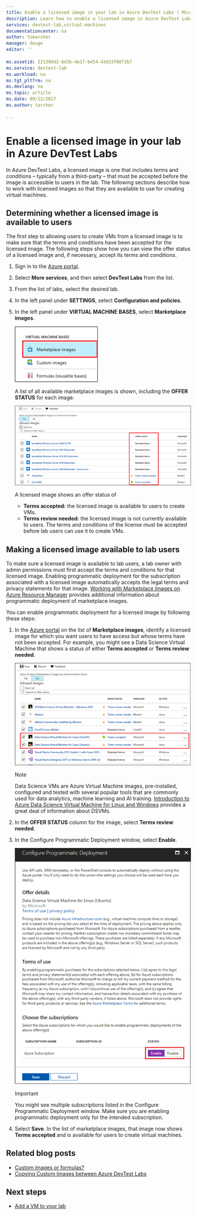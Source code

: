 ```yaml
---
title: Enable a licensed image in your lab in Azure DevTest Labs | Microsoft Docs
description: Learn how to enable a licensed image in Azure DevTest Labs using the Azure portal
services: devtest-lab,virtual-machines
documentationcenter: na
author: tomarcher
manager: douge
editor: ''

ms.assetid: 221390d2-8d3b-4e1f-b454-43d33f8072b7
ms.service: devtest-lab
ms.workload: na
ms.tgt_pltfrm: na
ms.devlang: na
ms.topic: article
ms.date: 09/22/2017
ms.author: tarcher

---
```


# Enable a licensed image in your lab in Azure DevTest Labs

In Azure DevTest Labs, a licensed image is one that includes terms and conditions – typically from a third-party – that must be accepted before the image is accessible to users in the lab. The following sections describe how to work with licensed images so that they are available to use for creating virtual machines.

## Determining whether a licensed image is available to users
The first step to allowing users to create VMs from a licensed image is to make sure that the terms and conditions have been accepted for the licensed image. The following steps show how you can view the offer status of a licensed image and, if necessary, accept its terms and conditions.

1. Sign in to the [Azure portal](http://go.microsoft.com/fwlink/p/?LinkID=525040).

1. Select **More services**, and then select **DevTest Labs** from the list.

1. From the list of labs, select the desired lab.  

1. In the left panel under **SETTINGS**, select **Configuration and policies**.

1. In the left panel under **VIRTUAL MACHINE BASES**, select **Marketplace images**. 

	![Marketplace images menu item](./media/devtest-lab-create-custom-image-from-licensed-image/devtest-lab-marketplace-images.png)

    A list of all available marketplace images is shown, including the **OFFER STATUS** for each image.

	![List of marketplace images showing offer status for each image](./media/devtest-lab-create-custom-image-from-licensed-image/devtest-lab-offer-status.png)

	A licensed image shows an offer status of 
	
	- **Terms accepted:** the licensed image is available to users to create VMs. 
	- **Terms review needed:** the licensed image is not currently available to users. The terms and conditions of the license must be accepted before lab users can use it to create VMs. 

## Making a licensed image available to lab users
To make sure a licensed image is available to lab users, a lab owner with admin permissions must first accept the terms and conditions for that licensed image. Enabling programmatic deployment for the subscription associated with a licensed image automatically accepts the legal terms and privacy statements for that image. [Working with Marketplace Images on Azure Resource Manager](https://azure.microsoft.com/blog/working-with-marketplace-images-on-azure-resource-manager/) provides additional information about programmatic deployment of marketplace images.

You can enable programmatic deployment for a licensed image by following these steps:

1. In the [Azure portal](http://go.microsoft.com/fwlink/p/?LinkID=525040) on the list of **Marketplace images**, identify a licensed image for which you want users to have access but whose terms have not been accepted. For example, you might see a Data Science Virtual Machine that shows a status of either **Terms accepted** or **Terms review needed**.

   	![Configure Programmatic Deployment window](./media/devtest-lab-create-custom-image-from-licensed-image/devtest-lab-licensed-images.png)

   > [!NOTE]
   > Data Science VMs are Azure Virtual Machine images, pre-installed, configured and tested with several popular tools that are commonly used for data analytics, machine learning and AI training. [Introduction to Azure Data Science Virtual Machine for Linux and Windows](https://docs.microsoft.com/azure/machine-learning/data-science-virtual-machine/overview) provides a great deal of information about DSVMs.
   >
   >

1. In the **OFFER STATUS** column for the image, select **Terms review needed**.

1. In the Configure Programmatic Deployment window, select **Enable**.

	![Configure Programmatic Deployment window](./media/devtest-lab-create-custom-image-from-licensed-image/devtest-lab-enable-programmatic-deployment.png)

   > [!IMPORTANT]
   > You might see multiple subscriptions listed in the Configure Programmatic Deployment window. Make sure you are enabling programmatic deployment only for the intended subscription.
   >
   >


1. Select **Save**. In the list of marketplace images, that image now shows **Terms accepted** and is available for users to create virtual machines.

## Related blog posts

- [Custom images or formulas?](https://blogs.msdn.microsoft.com/devtestlab/2016/04/06/custom-images-or-formulas/)
- [Copying Custom Images between Azure DevTest Labs](http://www.visualstudiogeeks.com/blog/DevOps/How-To-Move-CustomImages-VHD-Between-AzureDevTestLabs#copying-custom-images-between-azure-devtest-labs)

## Next steps

- [Add a VM to your lab](./devtest-lab-add-vm-with-artifacts.md)
